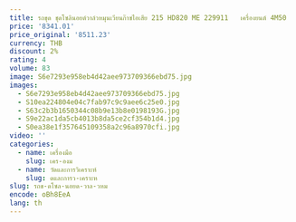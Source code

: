 ```yaml
---
title: รถขุด ชุดโซลินอยด์วาล์วหมุนเวียนก๊าซไอเสีย 215 HD820 ME 229911   เครื่องยนต์ 4M50
price: '8341.01'
price_original: '8511.23'
currency: THB
discount: 2%
rating: 4
volume: 83
image: S6e7293e958eb4d42aee973709366ebd75.jpg
images:
  - S6e7293e958eb4d42aee973709366ebd75.jpg
  - S10ea224804e04c7fab97c9c9aee6c25e0.jpg
  - S63c2b3b1650344c08b9e13b8e0198193G.jpg
  - S9e22ac1da5cb4013b8da5ce2cf354b1d4.jpg
  - S0ea38e1f357645109358a2c96a8970cfi.jpg
video: ''
categories:
  - name: เครื่องมือ
    slug: เคร-องม
  - name: วัดและการวิเคราะห์
    slug: ดและการว-เคราะห
slug: รถข-ดโซล-นอยด-วาล-วหม
encode: oBh8EeA
lang: th
---
```

  